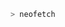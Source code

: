 ```bash
> neofetch
```

<a href="https://github.com/v-kaarti/v-kaarti">
  <picture>
    <source media="(prefers-color-scheme: dark)" srcset="https://github.com/v-kaarti/v-kaarti/blob/main/latest_graphic.png">
  </picture>
</a>
